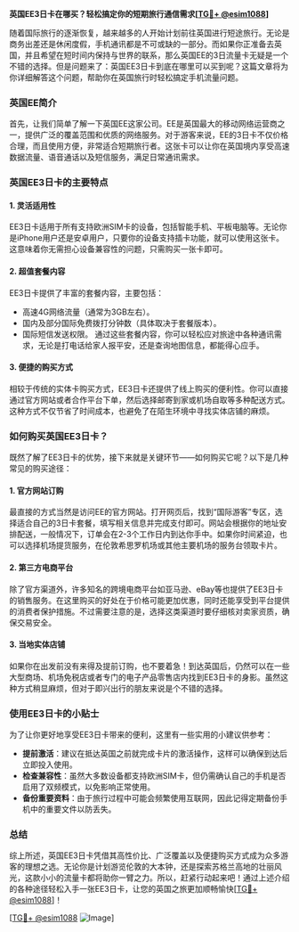 **英国EE3日卡在哪买？轻松搞定你的短期旅行通信需求[[TG💪+ @esim1088](https://t.me/s/esim1088)]**

随着国际旅行的逐渐恢复，越来越多的人开始计划前往英国进行短途旅行。无论是商务出差还是休闲度假，手机通讯都是不可或缺的一部分。而如果你正准备去英国，并且希望在短时间内保持与世界的联系，那么英国EE的3日流量卡无疑是一个不错的选择。但是问题来了：英国EE3日卡到底在哪里可以买到呢？这篇文章将为你详细解答这个问题，帮助你在英国旅行时轻松搞定手机流量问题。

### 英国EE简介

首先，让我们简单了解一下英国EE这家公司。EE是英国最大的移动网络运营商之一，提供广泛的覆盖范围和优质的网络服务。对于游客来说，EE的3日卡不仅价格合理，而且使用方便，非常适合短期旅行者。这张卡可以让你在英国境内享受高速数据流量、语音通话以及短信服务，满足日常通讯需求。

### 英国EE3日卡的主要特点

#### 1. **灵活适用性**
   EE3日卡适用于所有支持欧洲SIM卡的设备，包括智能手机、平板电脑等。无论你是iPhone用户还是安卓用户，只要你的设备支持插卡功能，就可以使用这张卡。这意味着你无需担心设备兼容性的问题，只需购买一张卡即可。

#### 2. **超值套餐内容**
   EE3日卡提供了丰富的套餐内容，主要包括：
   - 高速4G网络流量（通常为3GB左右）。
   - 国内及部分国际免费拨打分钟数（具体取决于套餐版本）。
   - 国际短信发送权限。
   通过这些套餐内容，你可以轻松应对旅途中各种通讯需求，无论是打电话给家人报平安，还是查询地图信息，都能得心应手。

#### 3. **便捷的购买方式**
   相较于传统的实体卡购买方式，EE3日卡还提供了线上购买的便利性。你可以直接通过官方网站或者合作平台下单，然后选择邮寄到家或机场自取等多种配送方式。这种方式不仅节省了时间成本，也避免了在陌生环境中寻找实体店铺的麻烦。

### 如何购买英国EE3日卡？

既然了解了EE3日卡的优势，接下来就是关键环节——如何购买它呢？以下是几种常见的购买途径：

#### 1. **官方网站订购**
   最直接的方式当然是访问EE的官方网站。打开网页后，找到“国际游客”专区，选择适合自己的3日卡套餐，填写相关信息并完成支付即可。网站会根据你的地址安排配送，一般情况下，订单会在2-3个工作日内到达你手中。如果你时间紧迫，也可以选择机场提货服务，在伦敦希思罗机场或其他主要机场的服务台领取卡片。

#### 2. **第三方电商平台**
   除了官方渠道外，许多知名的跨境电商平台如亚马逊、eBay等也提供了EE3日卡的销售服务。在这里购买的好处在于价格可能更加优惠，同时还能享受到平台提供的消费者保护措施。不过需要注意的是，选择这类渠道时要仔细核对卖家资质，确保交易安全。

#### 3. **当地实体店铺**
   如果你在出发前没有来得及提前订购，也不要着急！到达英国后，仍然可以在一些大型商场、机场免税店或者专门的电子产品零售店内找到EE3日卡的身影。虽然这种方式稍显麻烦，但对于即兴出行的朋友来说是个不错的选择。

### 使用EE3日卡的小贴士

为了让你更好地享受EE3日卡带来的便利，这里有一些实用的小建议供参考：

- **提前激活**：建议在抵达英国之前就完成卡片的激活操作，这样可以确保到达后立即投入使用。
- **检查兼容性**：虽然大多数设备都支持欧洲SIM卡，但仍需确认自己的手机是否启用了双频模式，以免影响正常使用。
- **备份重要资料**：由于旅行过程中可能会频繁使用互联网，因此记得定期备份手机中的重要文件以防丢失。

### 总结

综上所述，英国EE3日卡凭借其高性价比、广泛覆盖以及便捷购买方式成为众多游客的理想之选。无论你是计划游览伦敦的大本钟，还是探索苏格兰高地的壮丽风光，这款小小的流量卡都将助你一臂之力。所以，赶紧行动起来吧！通过上述介绍的各种途径轻松入手一张EE3日卡，让您的英国之旅更加顺畅愉快[[TG💪+ @esim1088](https://t.me/s/esim1088)]！

[[TG💪+ @esim1088](https://t.me/s/esim1088) ![Image](https://i.postimg.cc/4NQfJmqS/Snipaste-2025-05-13-00-14-12.png)]